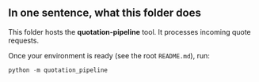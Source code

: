 ## In one sentence, what this folder does
This folder hosts the **quotation-pipeline** tool. It processes incoming quote requests.

Once your environment is ready (see the root `README.md`), run:
```powershell
python -m quotation_pipeline
```
